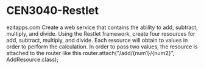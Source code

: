 # CEN3040-Restlet
ezitapps.com
Create a web service that contains the ability to add, subtract, multiply, and divide. 
Using the Restlet framework, create four resources for add, subtract, multiply, and  divide. 
Each resource will obtain to values in order to perform the calculation. 
In order to pass two values, the resource is attached to the router like this 
router.attach("/add/{num1}/{num2}", AddResource.class);
